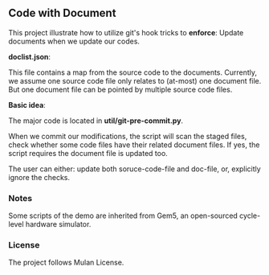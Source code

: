 ## Code with Document

This project illustrate how to utilize git's hook tricks to 
**enforce**: Update documents when we update our codes.

**doclist.json**:

This file contains a map from the source code to the documents.
Currently, we assume one source code file only relates to (at-most) one document file.
But one document file can be pointed by multiple source code files.

**Basic idea**:

The major code is located in **util/git-pre-commit.py**.

When we commit our modifications, the script will scan the staged files, check whether some code files have their related document files.
If yes, the script requires the document file is updated too.

The user can either: update both soruce-code-file and doc-file, or, explicitly ignore the checks.

### Notes

Some scripts of the demo are inherited from Gem5, an open-sourced cycle-level hardware simulator.

### License

The project follows Mulan License.

